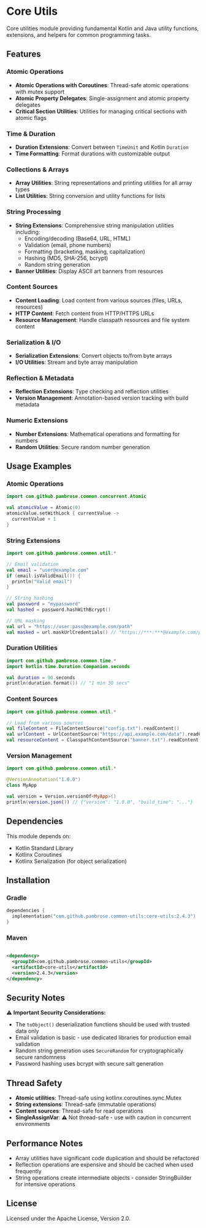 # Core Utils

Core utilities module providing fundamental Kotlin and Java utility functions, extensions, and helpers for common
programming tasks.

## Features

### Atomic Operations

- **Atomic Operations with Coroutines**: Thread-safe atomic operations with mutex support
- **Atomic Property Delegates**: Single-assignment and atomic property delegates
- **Critical Section Utilities**: Utilities for managing critical sections with atomic flags

### Time & Duration

- **Duration Extensions**: Convert between `TimeUnit` and Kotlin `Duration`
- **Time Formatting**: Format durations with customizable output

### Collections & Arrays

- **Array Utilities**: String representations and printing utilities for all array types
- **List Utilities**: String conversion and utility functions for lists

### String Processing

- **String Extensions**: Comprehensive string manipulation utilities including:
  - Encoding/decoding (Base64, URL, HTML)
  - Validation (email, phone numbers)
  - Formatting (bracketing, masking, capitalization)
  - Hashing (MD5, SHA-256, bcrypt)
  - Random string generation
- **Banner Utilities**: Display ASCII art banners from resources

### Content Sources

- **Content Loading**: Load content from various sources (files, URLs, resources)
- **HTTP Content**: Fetch content from HTTP/HTTPS URLs
- **Resource Management**: Handle classpath resources and file system content

### Serialization & I/O

- **Serialization Extensions**: Convert objects to/from byte arrays
- **I/O Utilities**: Stream and byte array manipulation

### Reflection & Metadata

- **Reflection Extensions**: Type checking and reflection utilities
- **Version Management**: Annotation-based version tracking with build metadata

### Numeric Extensions

- **Number Extensions**: Mathematical operations and formatting for numbers
- **Random Utilities**: Secure random number generation

## Usage Examples

### Atomic Operations

```kotlin
import com.github.pambrose.common.concurrent.Atomic

val atomicValue = Atomic(0)
atomicValue.setWithLock { currentValue ->
  currentValue + 1
}
```

### String Extensions

```kotlin
import com.github.pambrose.common.util.*

// Email validation
val email = "user@example.com"
if (email.isValidEmail()) {
  println("Valid email")
}

// String hashing
val password = "mypassword"
val hashed = password.hashWithBcrypt()

// URL masking
val url = "https://user:pass@example.com/path"
val masked = url.maskUrlCredentials() // "https://***:***@example.com/path"
```

### Duration Utilities

```kotlin
import com.github.pambrose.common.time.*
import kotlin.time.Duration.Companion.seconds

val duration = 90.seconds
println(duration.format()) // "1 min 30 secs"
```

### Content Sources

```kotlin
import com.github.pambrose.common.util.*

// Load from various sources
val fileContent = FileContentSource("config.txt").readContent()
val urlContent = UrlContentSource("https://api.example.com/data").readContent()
val resourceContent = ClasspathContentSource("banner.txt").readContent()
```

### Version Management

```kotlin
import com.github.pambrose.common.util.*

@VersionAnnotation("1.0.0")
class MyApp

val version = Version.versionOf<MyApp>()
println(version.json()) // {"version": "1.0.0", "build_time": "..."}
```

## Dependencies

This module depends on:

- Kotlin Standard Library
- Kotlinx Coroutines
- Kotlinx Serialization (for object serialization)

## Installation

### Gradle

```kotlin
dependencies {
  implementation("com.github.pambrose.common-utils:core-utils:2.4.3")
}
```

### Maven

```xml

<dependency>
  <groupId>com.github.pambrose.common-utils</groupId>
  <artifactId>core-utils</artifactId>
  <version>2.4.3</version>
</dependency>
```

## Security Notes

⚠️ **Important Security Considerations:**

- The `toObject()` deserialization functions should be used with trusted data only
- Email validation is basic - use dedicated libraries for production email validation
- Random string generation uses `SecureRandom` for cryptographically secure randomness
- Password hashing uses bcrypt with secure salt generation

## Thread Safety

- **Atomic utilities**: Thread-safe using kotlinx.coroutines.sync.Mutex
- **String extensions**: Thread-safe (immutable operations)
- **Content sources**: Thread-safe for read operations
- **SingleAssignVar**: ⚠️ Not thread-safe - use with caution in concurrent environments

## Performance Notes

- Array utilities have significant code duplication and should be refactored
- Reflection operations are expensive and should be cached when used frequently
- String operations create intermediate objects - consider StringBuilder for intensive operations

## License

Licensed under the Apache License, Version 2.0.

